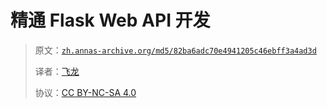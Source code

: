 # 精通 Flask Web API 开发

> 原文：[`zh.annas-archive.org/md5/82ba6adc70e4941205c46ebff3a4ad3d`](https://zh.annas-archive.org/md5/82ba6adc70e4941205c46ebff3a4ad3d)
> 
> 译者：[飞龙](https://github.com/wizardforcel)
> 
> 协议：[CC BY-NC-SA 4.0](http://creativecommons.org/licenses/by-nc-sa/4.0/)
